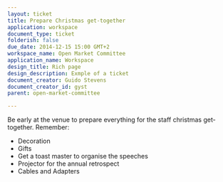 ```yaml
---
layout: ticket
title: Prepare Christmas get-together
application: workspace
document_type: ticket
folderish: false
due_date: 2014-12-15 15:00 GMT+2
workspace_name: Open Market Committee
application_name: Workspace
design_title: Rich page
design_description: Exmple of a ticket
document_creator: Guido Stevens
document_creator_id: gyst
parent: open-market-committee

---
```


Be early at the venue to prepare everything for the staff christmas get-together.
Remember:
* Decoration
* Gifts
* Get a toast master to organise the speeches
* Projector for the annual retrospect
* Cables and Adapters